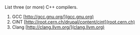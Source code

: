 List three (or more) C++ compilers.

1. GCC [http://gcc.gnu.org/](gcc.gnu.org)  
2. CINT [http://root.cern.ch/drupal/content/cint](root.cern.ch)  
3. Clang [http://clang.llvm.org/](clang.llvm.org)  
